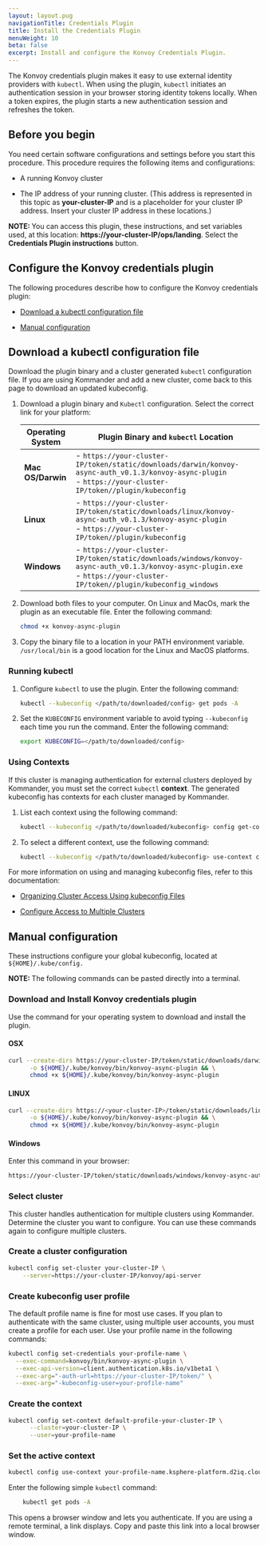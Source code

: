 ```yaml
---
layout: layout.pug
navigationTitle: Credentials Plugin
title: Install the Credentials Plugin
menuWeight: 10
beta: false
excerpt: Install and configure the Konvoy Credentials Plugin.
---
```


<!-- markdownlint-disable MD004 MD007 MD025 MD030 -->

The Konvoy credentials plugin makes it easy to use external identity providers with `kubectl`. When using the plugin, `kubectl` initiates an authentication session in your browser storing identity tokens locally. When a token expires, the plugin starts a new authentication session and refreshes the token.

## Before you begin

You need certain software configurations and settings before you start this procedure. This procedure requires the following items and configurations:

- A running Konvoy cluster

- The IP address of your running cluster. (This address is represented in this topic as **your-cluster-IP** and is a placeholder for your cluster IP address. Insert your cluster IP address in these locations.)

<p class="message--note"><strong>NOTE: </strong>You can access this plugin, these instructions, and set variables used, at this location: <strong>https://your-cluster-IP/ops/landing</strong>. Select the <strong>Credentials Plugin instructions</strong> button.</p>

## Configure the Konvoy credentials plugin

The following procedures describe how to configure the Konvoy credentials plugin:

- [Download a kubectl configuration file](#download-a-kubectl-configuration-file)

- [Manual configuration](#manual-configuration)

## Download a kubectl configuration file

Download the plugin binary and a cluster generated `kubectl` configuration file. If you are using Kommander and add a new cluster, come back to this page to download an updated kubeconfig.

1. Download a plugin binary and `Kubectl` configuration. Select the correct link for your platform:

   | Operating System  | Plugin Binary and `kubectl` Location                         |
   | ----------------- | ------------------------------------------------------------ |
   | **Mac OS/Darwin** | - `https://your-cluster-IP/token/static/downloads/darwin/konvoy-async-auth_v0.1.3/konvoy-async-plugin`<br />- `https://your-cluster-IP/token//plugin/kubeconfig` |
   | **Linux**         | - `https://your-cluster-IP/token/static/downloads/linux/konvoy-async-auth_v0.1.3/konvoy-async-plugin`<br />- `https://your-cluster-IP/token//plugin/kubeconfig` |
   | **Windows**       | - `https://your-cluster-IP/token/static/downloads/windows/konvoy-async-auth_v0.1.3/konvoy-async-plugin.exe`<br />- `https://your-cluster-IP/token//plugin/kubeconfig_windows` |

1.  Download both files to your computer. On Linux and MacOs, mark the plugin as an executable file. Enter the following command:

    ```bash
    chmod +x konvoy-async-plugin
    ```

1.  Copy the binary file to a location in your PATH environment variable. `/usr/local/bin` is a good location for the Linux and MacOS platforms.

### Running kubectl

1.  Configure `kubectl` to use the plugin. Enter the following command:

    ```bash
    kubectl --kubeconfig </path/to/downloaded/config> get pods -A
    ```

1.  Set the `KUBECONFIG` environment variable to avoid typing `--kubeconfig` each time you run the command. Enter the following command:

    ```bash
    export KUBECONFIG=</path/to/downloaded/config>
    ```

### Using Contexts

If this cluster is managing authentication for external clusters deployed by Kommander, you must set the correct `kubectl` **context**. The generated kubeconfig has contexts for each cluster managed by Kommander.

1.  List each context using the following command:

    ```bash
    kubectl --kubeconfig </path/to/downloaded/kubeconfig> config get-contexts
    ```

1.  To select a different context, use the following command:

    ```bash
    kubectl --kubeconfig </path/to/downloaded/kubeconfig> use-context context-name
    ```

For more information on using and managing kubeconfig files, refer to this documentation:

- [Organizing Cluster Access Using kubeconfig Files](https://kubernetes.io/docs/concepts/configuration/organize-cluster-access-kubeconfig/)

- [Configure Access to Multiple Clusters](https://kubernetes.io/docs/tasks/access-application-cluster/configure-access-multiple-clusters/)

## Manual configuration

These instructions configure your global kubeconfig, located at `${HOME}/.kube/config.`

<p class="message--note"><strong>NOTE: </strong>The following commands can be pasted directly into a terminal.</p>

### Download and Install Konvoy credentials plugin

Use the command for your operating system to download and install the plugin.

#### OSX

```bash
curl --create-dirs https://your-cluster-IP/token/static/downloads/darwin/konvoy-async-auth_v0.1.3/konvoy-async-plugin \
      -o ${HOME}/.kube/konvoy/bin/konvoy-async-plugin && \
      chmod +x ${HOME}/.kube/konvoy/bin/konvoy-async-plugin
```

#### LINUX

```bash
curl --create-dirs https://<your-cluster-IP>/token/static/downloads/linux/konvoy-async-auth_v0.1.3/konvoy-async-plugin \
      -o ${HOME}/.kube/konvoy/bin/konvoy-async-plugin && \
      chmod +x ${HOME}/.kube/konvoy/bin/konvoy-async-plugin
```

#### Windows

Enter this command in your browser:

```bash
https://your-cluster-IP/token/static/downloads/windows/konvoy-async-auth_v0.1.3/konvoy-async-plugin.exe
```

### Select cluster

This cluster handles authentication for multiple clusters using Kommander. Determine the cluster you want to configure. You can use these commands again to configure multiple clusters.

### Create a cluster configuration

```bash
kubectl config set-cluster your-cluster-IP \
    --server=https://your-cluster-IP/konvoy/api-server
```

### Create kubeconfig user profile

The default profile name is fine for most use cases. If you plan to authenticate with the same cluster, using multiple user accounts, you must create a profile for each user. Use your profile name in the following commands:

```bash
kubectl config set-credentials your-profile-name \
  --exec-command=konvoy/bin/konvoy-async-plugin \
  --exec-api-version=client.authentication.k8s.io/v1beta1 \
  --exec-arg="-auth-url=https://your-cluster-IP/token/" \
  --exec-arg="-kubeconfig-user=your-profile-name"
```

### Create the context

```bash
kubectl config set-context default-profile-your-cluster-IP \
      --cluster=your-cluster-IP \
      --user=your-profile-name
```

### Set the active context

```bash
kubectl config use-context your-profile-name.ksphere-platform.d2iq.cloud
```

Enter the following simple `kubectl` command:

```bash
    kubectl get pods -A
```

This opens a browser window and lets you authenticate. If you are using a remote terminal, a link displays. Copy and paste this link into a local browser window.
